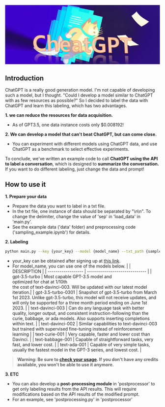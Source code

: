 <div align="center">

<img src="https://github.com/sleepyBear92/CheatGPT_For_Labeling/blob/main/assets/cheatGPT2.png" width="1200px">

</div>

## Introduction
ChatGPT is a really good generation model. I'm not capable of developing such a model, but I thought. 
"Could I develop a model similar to ChatGPT with as few resources as possible?" 
So I decided to label the data with ChatGPT and learn this labeling, which has two advantages.

**1. we can reduce the resources for data acquisition.** 
- As of GPT3.5, one data instance costs only $0.008192!

**2. We can develop a model that can't beat ChatGPT, but can come close.** 
- You can experiment with different models using ChatGPT data, and use ChatGPT as a benchmark to select effective experiments.

To conclude, we've written an example code to call **ChatGPT using the API to label a conversation**, which is designed to **summarize the conversation.** If you want to do different labeling, just change the data and prompt!

## How to use it
**1. Prepare your data**
- Prepare the data you want to label in a txt file.
- In the txt file, one instance of data should be separated by "\n\n". To change the delimiter, change the value of 'sep' in 'load_data' in 'main.py'. 
- See the example data ('data' folder) and preprocessing code ('sampling_example.ipynb') for details.

**2. Labeling**
```bash
python main.py --key {your_key} --model {model_name} --txt_path {sample.txt}
```
- your_key can be obtained after signing up at [this link](https://platform.openai.com/account/api-keys).
- For model_name, you can use one of the models below.
|                    |            DESCRIPTION         |
| ------------------ | ------------------------------ |
| gpt-3.5-turbo      | Most capable GPT-3.5 model and </br> optimized for chat at 1/10th </br> the cost of text-davinci-003. Will be updated with our latest model iteration.|
| gpt-3.5-turbo-0301 | Snapshot of gpt-3.5-turbo from March 1st 2023. Unlike gpt-3.5-turbo, this model will not receive updates, and will only be supported for a three month period ending on June 1st 2023. |
| text-davinci-003   | Can do any language task with better quality, longer output, and consistent instruction-following than the curie, babbage, or ada models. Also supports inserting completions within text. |
| text-davinci-002   | Similar capabilities to text-davinci-003 but trained with supervised fine-tuning instead of reinforcement learning |
| text-curie-001     | Very capable, faster and lower cost than Davinci. |
| text-babbage-001   | Capable of straightforward tasks, very fast, and lower cost. |
| text-ada-001       | Capable of very simple tasks, usually the fastest model in the GPT-3 series, and lowest cost. |
> **Warning: Be sure to [check your usage](https://platform.openai.com/account/usage). If you don't have any credits available, you won't be able to use it anymore.**

**3. ETC**
- You can also develop a **post-processing module** in 'postprocessor' to get only labeling results from the API results. This will require modifications based on the API results of the modified prompt.
- For an example, see 'postprocessing.py' in 'postprocessor'
